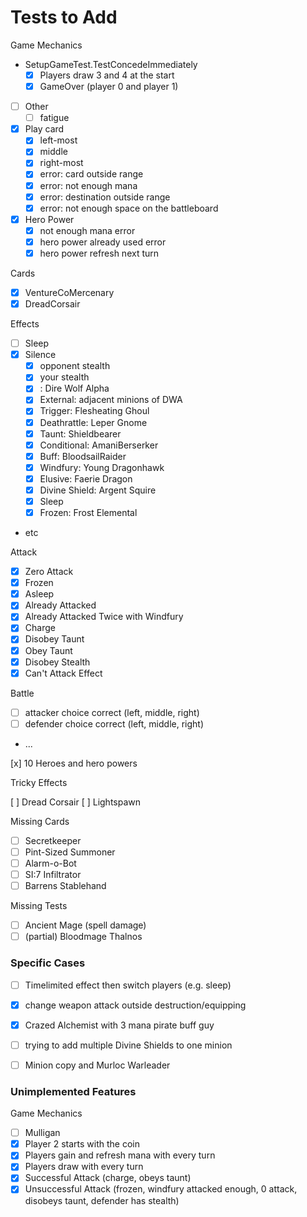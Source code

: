 # Tests to Add

Game Mechanics

- SetupGameTest.TestConcedeImmediately
  - [x] Players draw 3 and 4 at the start
  - [x] GameOver (player 0 and player 1)
- [ ] Other
  - [ ] fatigue
- [x] Play card
  - [x] left-most
  - [x] middle
  - [x] right-most
  - [x] error: card outside range
  - [x] error: not enough mana
  - [x] error: destination outside range
  - [x] error: not enough space on the battleboard
- [x] Hero Power
  - [x] not enough mana error
  - [x] hero power already used error
  - [x] hero power refresh next turn

Cards
- [x] VentureCoMercenary
- [x] DreadCorsair

Effects

- [ ] Sleep
- [x] Silence
  - [x] opponent stealth
  - [x] your stealth
  - [x] : Dire Wolf Alpha
  - [x] External: adjacent minions of DWA
  - [x] Trigger: Flesheating Ghoul
  - [x] Deathrattle: Leper Gnome
  - [x] Taunt: Shieldbearer
  - [x] Conditional: AmaniBerserker
  - [x] Buff: BloodsailRaider
  - [x] Windfury: Young Dragonhawk
  - [x] Elusive: Faerie Dragon
  - [x] Divine Shield: Argent Squire
  - [x] Sleep
  - [x] Frozen: Frost Elemental
- etc

Attack

- [x] Zero Attack
- [x] Frozen
- [x] Asleep
- [x] Already Attacked
- [x] Already Attacked Twice with Windfury
- [x] Charge
- [x] Disobey Taunt
- [x] Obey Taunt
- [x] Disobey Stealth
- [x] Can't Attack Effect

Battle

- [ ] attacker choice correct (left, middle, right)
- [ ] defender choice correct (left, middle, right)
- ...

[x] 10 Heroes and hero powers

Tricky Effects

[ ] Dread Corsair
[ ] Lightspawn

Missing Cards

- [ ] Secretkeeper
- [ ] Pint-Sized Summoner
- [ ] Alarm-o-Bot
- [ ] SI:7 Infiltrator
- [ ] Barrens Stablehand

Missing Tests

- [ ] Ancient Mage (spell damage)
- [ ] (partial) Bloodmage Thalnos

### Specific Cases

- [ ] Timelimited effect then switch players (e.g. sleep)
- [x] change weapon attack outside destruction/equipping
- [x] Crazed Alchemist with 3 mana pirate buff guy
- [ ] trying to add multiple Divine Shields to one minion
- [ ] Minion copy and Murloc Warleader



### Unimplemented Features

Game Mechanics

- [ ] Mulligan
- [x] Player 2 starts with the coin
- [x] Players gain and refresh mana with every turn
- [x] Players draw with every turn
- [x] Successful Attack (charge, obeys taunt)
- [x] Unsuccessful Attack (frozen, windfury attacked enough, 0 attack, disobeys taunt, defender has stealth)